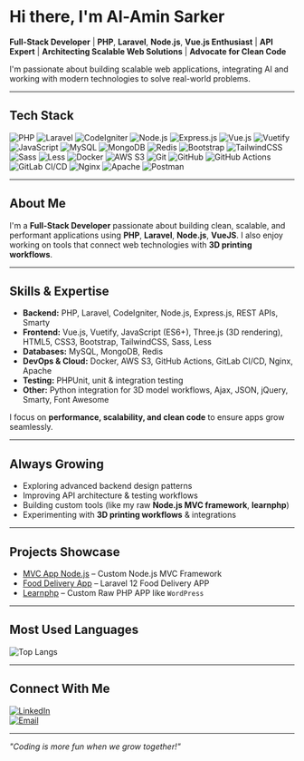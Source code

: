 # Hi there, I'm Al-Amin Sarker
**Full-Stack Developer** | **PHP**, **Laravel**, **Node.js**, **Vue.js Enthusiast** | **API Expert** | **Architecting Scalable Web Solutions** | **Advocate for Clean Code**  

I'm passionate about building scalable web applications, integrating AI and working with modern technologies to solve real-world problems. 

--- 

## Tech Stack
![PHP](https://img.shields.io/badge/PHP-777BB4?style=for-the-badge&logo=php&logoColor=white)
![Laravel](https://img.shields.io/badge/Laravel-FF2D20?style=for-the-badge&logo=laravel&logoColor=white)
![CodeIgniter](https://img.shields.io/badge/CodeIgniter-EF4223?style=for-the-badge&logo=codeigniter&logoColor=white)
![Node.js](https://img.shields.io/badge/Node.js-339933?style=for-the-badge&logo=node.js&logoColor=white)
![Express.js](https://img.shields.io/badge/Express.js-000000?style=for-the-badge&logo=express&logoColor=white)
![Vue.js](https://img.shields.io/badge/Vue.js-35495E?style=for-the-badge&logo=vue.js&logoColor=4FC08D)
![Vuetify](https://img.shields.io/badge/Vuetify-1867C0?style=for-the-badge&logo=vuetify&logoColor=white)
![JavaScript](https://img.shields.io/badge/JavaScript-F7DF1E?style=for-the-badge&logo=javascript&logoColor=black)
![MySQL](https://img.shields.io/badge/MySQL-4479A1?style=for-the-badge&logo=mysql&logoColor=white)
![MongoDB](https://img.shields.io/badge/MongoDB-4EA94B?style=for-the-badge&logo=mongodb&logoColor=white)
![Redis](https://img.shields.io/badge/Redis-DC382D?style=for-the-badge&logo=redis&logoColor=white)
![Bootstrap](https://img.shields.io/badge/Bootstrap-7952B3?style=for-the-badge&logo=bootstrap&logoColor=white)
![TailwindCSS](https://img.shields.io/badge/Tailwind_CSS-38B2AC?style=for-the-badge&logo=tailwind-css&logoColor=white)
![Sass](https://img.shields.io/badge/Sass-CC6699?style=for-the-badge&logo=sass&logoColor=white)
![Less](https://img.shields.io/badge/Less-1D365D?style=for-the-badge&logo=less&logoColor=white)
![Docker](https://img.shields.io/badge/Docker-2496ED?style=for-the-badge&logo=docker&logoColor=white)
![AWS S3](https://img.shields.io/badge/AWS_S3-FF9900?style=for-the-badge&logo=amazon-aws&logoColor=white) 
![Git](https://img.shields.io/badge/Git-F05032?style=for-the-badge&logo=git&logoColor=white)
![GitHub](https://img.shields.io/badge/GitHub-181717?style=for-the-badge&logo=github&logoColor=white)
![GitHub Actions](https://img.shields.io/badge/GitHub_Actions-2088FF?style=for-the-badge&logo=github-actions&logoColor=white)
![GitLab CI/CD](https://img.shields.io/badge/GitLab_CI/CD-FCA121?style=for-the-badge&logo=gitlab&logoColor=white)
![Nginx](https://img.shields.io/badge/Nginx-009639?style=for-the-badge&logo=nginx&logoColor=white)
![Apache](https://img.shields.io/badge/Apache-FC6A0E?style=for-the-badge&logo=apache&logoColor=white)
![Postman](https://img.shields.io/badge/Postman-FF6C37?style=for-the-badge&logo=postman&logoColor=white)

---

## About Me
I'm a **Full-Stack Developer** passionate about building clean, scalable, and performant applications using **PHP**, **Laravel**, **Node.js**, **VueJS**. I also enjoy working on tools that connect web technologies with **3D printing workflows**. 

---

## Skills & Expertise
- **Backend:** PHP, Laravel, CodeIgniter, Node.js, Express.js, REST APIs, Smarty 
- **Frontend:** Vue.js, Vuetify, JavaScript (ES6+), Three.js (3D rendering), HTML5, CSS3, Bootstrap, TailwindCSS, Sass, Less  
- **Databases:** MySQL, MongoDB, Redis
- **DevOps & Cloud:** Docker, AWS S3, GitHub Actions, GitLab CI/CD, Nginx, Apache  
- **Testing:** PHPUnit, unit & integration testing  
- **Other:** Python integration for 3D model workflows, Ajax, JSON, jQuery, Smarty, Font Awesome 


I focus on **performance, scalability, and clean code** to ensure apps grow seamlessly.  

---

## Always Growing  
- Exploring advanced backend design patterns  
- Improving API architecture & testing workflows  
- Building custom tools (like my raw **Node.js MVC framework**, **learnphp**)  
- Experimenting with **3D printing workflows** & integrations  

---

## Projects Showcase  
- [MVC App Node.js](https://github.com/alamincse/mvc-app-nodejs) – Custom Node.js MVC Framework  
- [Food Delivery App](https://github.com/alamincse/food-delivery-app) – Laravel 12 Food Delivery APP  
- [Learnphp](https://github.com/alamincse/learnphp) – Custom Raw PHP APP like `WordPress`

---

## Most Used Languages
<!-- ![Top Langs](https://github-readme-stats.vercel.app/api/top-langs/?username=alamincse&layout=compact&theme=tokyonight)   -->
![Top Langs](https://github-readme-stats.vercel.app/api/top-langs/?username=alamincse&langs_count=10&layout=pie)

<!-- ![Most Used Languages](https://quickchart.io/chart?c={type:'doughnut',data:{labels:['PHP','JavaScript','Blade','CSS','HTML','Vue'],datasets:[{data:[97.88,5.89,4.60,3.47,3.33,2.82]}]}}) -->

---

## Connect With Me   
[![LinkedIn](https://img.shields.io/badge/LinkedIn-0A66C2?style=for-the-badge&logo=linkedin&logoColor=white)](https://linkedin.com/in/alaminphp)  
[![Email](https://img.shields.io/badge/Email-D14836?style=for-the-badge&logo=gmail&logoColor=white)](mailto:cseal.amin.09@gmail.com)  


---


*"Coding is more fun when we grow together!"*  